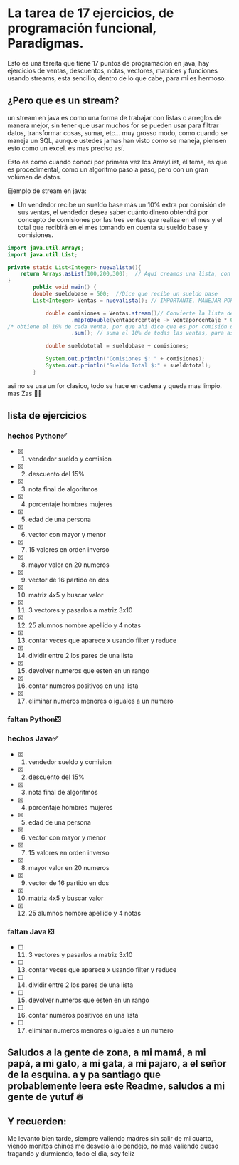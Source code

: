 # La tarea de 17 ejercicios, de programación funcional, Paradigmas.

Esto es una tareita que tiene 17 puntos de programacion en java, hay ejercicios de ventas, descuentos, 
notas, vectores, matrices y funciones usando streams, esta sencillo, dentro de lo que cabe, para mí es hermoso.



## ¿Pero que es un stream? 

un stream en java es como una forma de trabajar con listas o arreglos de manera mejor, sin tener que usar muchos for
se pueden usar para filtrar datos, transformar cosas, sumar, etc...
muy grosso modo, como cuando se maneja un SQL, aunque ustedes jamas han visto como se maneja, piensen esto como un excel. 
es mas preciso así.

Esto es como cuando conocí por primera vez los ArrayList, el tema, es que es procedimental, 
como un algoritmo paso a paso, pero con un gran volúmen de datos.

Ejemplo de stream en java:
- Un vendedor recibe un sueldo base más un 10% extra por comisión de sus ventas, el vendedor desea saber cuánto dinero obtendrá por concepto de 
comisiones por las tres ventas que realiza en el mes y el total que recibirá en el mes tomando en cuenta su sueldo base y comisiones.

```java
import java.util.Arrays;
import java.util.List;

private static List<Integer> nuevalista(){
    return Arrays.asList(100,200,300);  // Aquí creamos una lista, con las ventas, que hizo el vendedor. el vendio 3 productos con ese respectivo valor.
}
        public void main() {
        double sueldobase = 500;  //Dice que recibe un sueldo base
        List<Integer> Ventas = nuevalista(); // IMPORTANTE, MANEJAR POR SEPARADO LAS LISTAS.

            double comisiones = Ventas.stream()// Convierte la lista de ventas en un stream
                    .mapToDouble(ventaporcentaje -> ventaporcentaje * 0.1)
/* obtiene el 10% de cada venta, por que ahí dice que es por comisión de sus ventas*/
                    .sum(); // suma el 10% de todas las ventas, para así, quedar una comisión.

            double sueldototal = sueldobase + comisiones; 

            System.out.println("Comisiones $: " + comisiones);
            System.out.println("Sueldo Total $:" + sueldototal);
        }
```

asi no se usa un for clasico, todo se hace en cadena y queda mas limpio. mas Zas 💎💎

## lista de ejercicios

### hechos Python✅
- [x] 1. vendedor sueldo y comision
- [x] 2. descuento del 15%
- [x] 3. nota final de algoritmos
- [x] 4. porcentaje hombres mujeres
- [x] 5. edad de una persona
- [x] 6. vector con mayor y menor
- [x] 7. 15 valores en orden inverso
- [x] 8. mayor valor en 20 numeros
- [x] 9. vector de 16 partido en dos
- [x] 10. matriz 4x5 y buscar valor
- [x] 11. 3 vectores y pasarlos a matriz 3x10
- [x] 12. 25 alumnos nombre apellido y 4 notas
- [x] 13. contar veces que aparece x usando filter y reduce
- [x] 14. dividir entre 2 los pares de una lista
- [x] 15. devolver numeros que esten en un rango
- [x] 16. contar numeros positivos en una lista
- [x] 17. eliminar numeros menores o iguales a un numero
### faltan Python❎

### hechos Java✅
- [x] 1. vendedor sueldo y comision
- [x] 2. descuento del 15%
- [x] 3. nota final de algoritmos
- [x] 4. porcentaje hombres mujeres
- [x] 5. edad de una persona
- [x] 6. vector con mayor y menor
- [x] 7. 15 valores en orden inverso
- [x] 8. mayor valor en 20 numeros
- [x] 9. vector de 16 partido en dos
- [x] 10. matriz 4x5 y buscar valor
- [x] 12. 25 alumnos nombre apellido y 4 notas

### faltan Java ❎
- [ ] 11. 3 vectores y pasarlos a matriz 3x10
- [ ] 13. contar veces que aparece x usando filter y reduce
- [ ] 14. dividir entre 2 los pares de una lista
- [ ] 15. devolver numeros que esten en un rango
- [ ] 16. contar numeros positivos en una lista
- [ ] 17. eliminar numeros menores o iguales a un numero

## Saludos a la gente de zona, a mi mamá, a mi papá, a mi gato, a mi gata, a mi pajaro, a el señor de la esquina. a y pa santiago que probablemente leera este Readme, saludos a mi gente de yutuf 🔥
## Y recuerden:
Me levanto bien tarde, siempre valiendo madres
sin salir de mi cuarto, viendo monitos chinos
me desvelo a lo pendejo, no mas valiendo queso
tragando y durmiendo, todo el día, soy feliz
